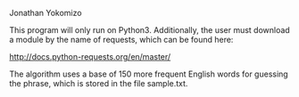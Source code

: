 Jonathan Yokomizo

This program will only run on Python3. Additionally, the user must download a module by the
name of requests, which can be found here:

http://docs.python-requests.org/en/master/

The algorithm uses a base of 150 more frequent English words for guessing the phrase, which is
stored in the file sample.txt.